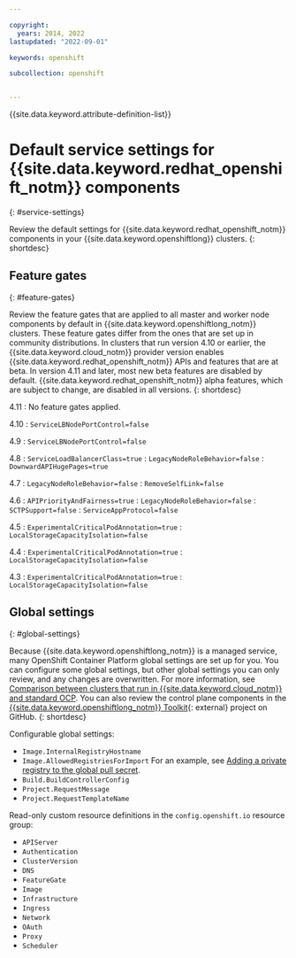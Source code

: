 ```yaml
---

copyright: 
  years: 2014, 2022
lastupdated: "2022-09-01"

keywords: openshift

subcollection: openshift


---
```


{{site.data.keyword.attribute-definition-list}}



# Default service settings for {{site.data.keyword.redhat_openshift_notm}} components
{: #service-settings}

Review the default settings for {{site.data.keyword.redhat_openshift_notm}} components in your {{site.data.keyword.openshiftlong}} clusters. 
{: shortdesc}



## Feature gates
{: #feature-gates}

Review the feature gates that are applied to all master and worker node components by default in {{site.data.keyword.openshiftlong_notm}} clusters. These feature gates differ from the ones that are set up in community distributions. In clusters that run version 4.10 or earlier, the {{site.data.keyword.cloud_notm}} provider version enables {{site.data.keyword.redhat_openshift_notm}} APIs and features that are at beta. In version 4.11 and later, most new beta features are disabled by default. {{site.data.keyword.redhat_openshift_notm}} alpha features, which are subject to change, are disabled in all versions. 
{: shortdesc}




4.11
:   No feature gates applied.

4.10
:   `ServiceLBNodePortControl=false`
  
4.9
:   `ServiceLBNodePortControl=false`

4.8
:   `ServiceLoadBalancerClass=true`
:   `LegacyNodeRoleBehavior=false`
:   `DownwardAPIHugePages=true`

4.7
:   `LegacyNodeRoleBehavior=false`
:   `RemoveSelfLink=false`

4.6
:   `APIPriorityAndFairness=true`
:   `LegacyNodeRoleBehavior=false`
:   `SCTPSupport=false`
:   `ServiceAppProtocol=false`

4.5
:   `ExperimentalCriticalPodAnnotation=true`
:   `LocalStorageCapacityIsolation=false`

4.4
:   `ExperimentalCriticalPodAnnotation=true`
:   `LocalStorageCapacityIsolation=false`

4.3
:   `ExperimentalCriticalPodAnnotation=true`
:   `LocalStorageCapacityIsolation=false`




## Global settings
{: #global-settings}

Because {{site.data.keyword.openshiftlong_notm}} is a managed service, many OpenShift Container Platform global settings are set up for you. You can configure some global settings, but other global settings you can only review, and any changes are overwritten. For more information, see [Comparison between clusters that run in {{site.data.keyword.cloud_notm}} and standard OCP](/docs/openshift?topic=openshift-cs_ov#compare_ocp). You can also review the control plane components in the [{{site.data.keyword.openshiftlong_notm}} Toolkit](https://github.com/openshift/ibm-roks-toolkit){: external} project on GitHub.
{: shortdesc}

Configurable global settings:
* `Image.InternalRegistryHostname`
* `Image.AllowedRegistriesForImport` For an example, see [Adding a private registry to the global pull secret](/docs/openshift?topic=openshift-registry#cluster_global_pull_secret).
* `Build.BuildControllerConfig`
* `Project.RequestMessage`
* `Project.RequestTemplateName`

Read-only custom resource definitions in the `config.openshift.io` resource group:
* `APIServer`
* `Authentication`
* `ClusterVersion`
* `DNS`
* `FeatureGate`
* `Image`
* `Infrastructure`
* `Ingress`
* `Network`
* `OAuth`
* `Proxy`
* `Scheduler`




